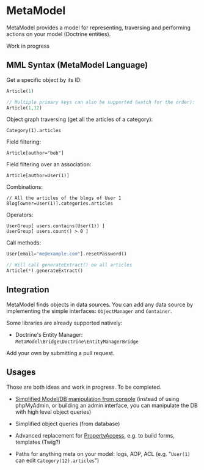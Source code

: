# MetaModel

MetaModel provides a model for representing, traversing and performing actions on your model (Doctrine entities).

Work in progress

## MML Syntax (MetaModel Language)

Get a specific object by its ID:

```php
Article(1)

// Multiple primary keys can also be supported (watch for the order):
Article(1,12)
```

Object graph traversing (get all the articles of a category):

    Category(1).articles

Field filtering:

    Article[author="bob"]

Field filtering over an association:

    Article[author=User(1)]

Combinations:

    // All the articles of the blogs of User 1
    Blog[owner=User(1)].categories.articles

Operators:

    UserGroup[ users.contains(User(1)) ]
    UserGroup[ users.count() > 0 ]

Call methods:

```php
User[email="me@example.com"].resetPassword()

// Will call generateExtract() on all articles
Article(*).generateExtract()
```

## Integration

MetaModel finds objects in data sources.
You can add any data source by implementing the simple interfaces: `ObjectManager` and `Container`.

Some libraries are already supported natively:

- Doctrine's Entity Manager: `MetaModel\Bridge\Doctrine\EntityManagerBridge`

Add your own by submitting a pull request.

## Usages

Those are both ideas and work in progress. To be completed.

* [Simplified Model/DB manipulation from console](https://github.com/mnapoli/MetaConsole) (instead of using phpMyAdmin, or building an admin interface, you can manipulate the DB with high level object queries)

* Simplified object queries (from database)

* Advanced replacement for [PropertyAccess](https://github.com/symfony/PropertyAccess), e.g. to build forms, templates (Twig?)

* Paths for anything meta on your model: logs, AOP, ACL (e.g. "`User(1)` can edit `Category(12).articles`")
